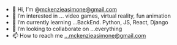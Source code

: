 - 👋 Hi, I’m @mckenzieasimone@gmail.com
- 👀 I’m interested in ... video games, virtual reality, fun animation
- 🌱 I’m currently learning ...BackEnd. Python, JS, React, Django
- 💞️ I’m looking to collaborate on ...everything
- 📫 How to reach me ...mckenzieasimone@gmail.com

<!---
mckenzieasimone/mckenzieasimone is a ✨ special ✨ repository because its `README.md` (this file) appears on your GitHub profile.
You can click the Preview link to take a look at your changes.
--->
